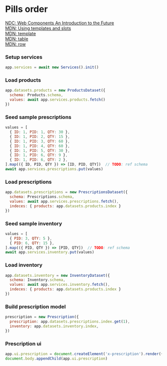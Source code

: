 # Pills order

[NDC: Web Components An Introduction to the Future](https://www.youtube.com/watch?v=xCeutzpRlzA)  
[MDN: Using templates and slots](https://developer.mozilla.org/en-US/docs/Web/API/Web_components/Using_templates_and_slots)  
[MDN: template](https://developer.mozilla.org/en-US/docs/Web/HTML/Element/template)  
[MDN: table](https://developer.mozilla.org/en-US/docs/Web/API/HTMLTableElement)  
[MDN: row](https://developer.mozilla.org/en-US/docs/Web/API/HTMLTableRowElement)  


### Setup services
```js
app.services = await new Services().init()
```

### Load products
```js
app.datasets.products = new ProductsDataset({
  schema: Products.schema,
  values: await app.services.products.fetch()
})
```

### Seed sample prescriptions
```js
values = [
  { ID: 1, PID: 1, QTY: 30 },
  { ID: 1, PID: 2, QTY: 15 },
  { ID: 1, PID: 3, QTY: 60 },
  { ID: 1, PID: 4, QTY: 60 },
  { ID: 1, PID: 5, QTY: 30 },
  { ID: 1, PID: 6, QTY: 9 },
  { ID: 1, PID: 6, QTY: 2 },
].map(({ ID, PID, QTY }) => [ID, PID, QTY])  // TODO: ref schema
await app.services.prescriptions.put(values)
```

### Load prescriptions
```js
app.datasets.prescriptions = new PrescriptionsDataset({
  schema: Prescriptions.schema,
  values: await app.services.prescriptions.fetch(),
  indeces: { products: app.datasets.products.index }
})
```

### Seed sample inventory
```js
values = [
  { PID: 3, QTY: 5 },
  { PID: 6, QTY: 15 },
].map(({ PID, QTY }) => [PID, QTY])  // TODO: ref schema
await app.services.inventory.put(values)
```

### Load inventory
```js
app.datasets.inventory = new InventoryDataset({
  schema: Inventory.schema,
  values: await app.services.inventory.fetch(),
  indeces: { products: app.datasets.products.index }
})
```

### Build prescription model
```js
prescription = new Prescription({
  prescription: app.datasets.prescriptions.index.get(1),
  inventory: app.datasets.inventory.index,
})
```

### Prescription ui
```js
app.ui.prescription = document.createElement('x-prescription').render({ prescription })
document.body.appendChild(app.ui.prescription)
```
